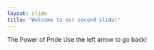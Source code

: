 ```yaml
---
layout: slide
title: "Welcome to our second slide!"
---
```

The Power of Pride
Use the left arrow to go back!
